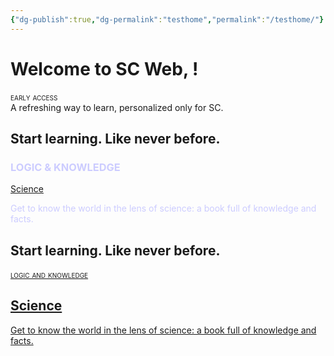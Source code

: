 ```yaml
---
{"dg-publish":true,"dg-permalink":"testhome","permalink":"/testhome/"}
---
```


# Welcome to SC Web, <span class="AuthName"></span>!

<div style="font-variant: small-caps">early access</div>
A refreshing way to learn, personalized only for SC.


<div class="position">
        <h2 class="title-context">Start learning. <span>Like never before.</span></h2>
        <div class="container">
            <article class="card" style="color: #CCCCFF;">
                <section class="body white-text">
                    <h3 class="title">LOGIC & KNOWLEDGE</h3>
                    <a href="/science">Science</a>
                    <p>Get to know the world in the lens of science: a book full of knowledge and facts.</p>
                </section>
            </article>
    </div>
</div>

<div class="position">
  <h2 class="title-context">Start learning. <span>Like never before.</span></h2>
  <div class="container">
    <a href="/science" class="card-link">
      <article class="card">
          <div style="font-variant: small-caps;">logic and knowledge</div>
          <h2>Science</h2>
          <div>Get to know the world in the lens of science: a book full of knowledge and facts.</div>
      </article>
    </a>
  </div>
</div>
